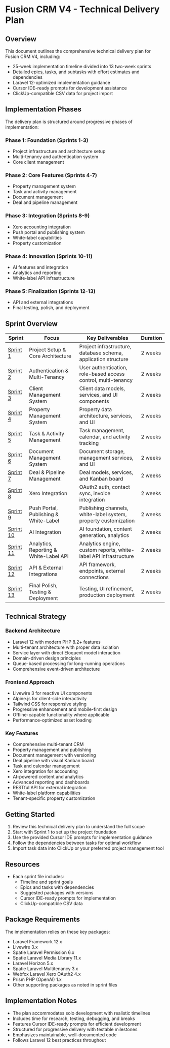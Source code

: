 # Fusion CRM V4 - Technical Delivery Plan

## Overview

This document outlines the comprehensive technical delivery plan for Fusion CRM V4, including:

- 25-week implementation timeline divided into 13 two-week sprints
- Detailed epics, tasks, and subtasks with effort estimates and dependencies
- Laravel 12-optimized implementation guidance
- Cursor IDE-ready prompts for development assistance
- ClickUp-compatible CSV data for project import

## Implementation Phases

The delivery plan is structured around progressive phases of implementation:

### Phase 1: Foundation (Sprints 1-3)
- Project infrastructure and architecture setup
- Multi-tenancy and authentication system
- Core client management

### Phase 2: Core Features (Sprints 4-7)
- Property management system
- Task and activity management
- Document management
- Deal and pipeline management

### Phase 3: Integration (Sprints 8-9)
- Xero accounting integration
- Push portal and publishing system
- White-label capabilities
- Property customization

### Phase 4: Innovation (Sprints 10-11)
- AI features and integration
- Analytics and reporting
- White-label API infrastructure

### Phase 5: Finalization (Sprints 12-13)
- API and external integrations
- Final testing, polish, and deployment

## Sprint Overview

| Sprint | Focus | Key Deliverables | Duration |
|--------|-------|------------------|----------|
| [Sprint 1](./sprint_01.md) | Project Setup & Core Architecture | Project infrastructure, database schema, application structure | 2 weeks |
| [Sprint 2](./sprint_02.md) | Authentication & Multi-Tenancy | User authentication, role-based access control, multi-tenancy | 2 weeks |
| [Sprint 3](./sprint_03.md) | Client Management System | Client data models, services, and UI components | 2 weeks |
| [Sprint 4](./sprint_04.md) | Property Management System | Property data architecture, services, and UI | 2 weeks |
| [Sprint 5](./sprint_05.md) | Task & Activity Management | Task management, calendar, and activity tracking | 2 weeks |
| [Sprint 6](./sprint_06.md) | Document Management System | Document storage, management services, and UI | 2 weeks |
| [Sprint 7](./sprint_07.md) | Deal & Pipeline Management | Deal models, services, and Kanban board | 2 weeks |
| [Sprint 8](./sprint_08.md) | Xero Integration | OAuth2 auth, contact sync, invoice integration | 2 weeks |
| [Sprint 9](./sprint_09.md) | Push Portal, Publishing & White-Label | Publishing channels, white-label system, property customization | 2 weeks |
| [Sprint 10](./sprint_10.md) | AI Integration | AI foundation, content generation, analytics | 2 weeks |
| [Sprint 11](./sprint_11.md) | Analytics, Reporting & White-Label API | Analytics engine, custom reports, white-label API infrastructure | 2 weeks |
| [Sprint 12](./sprint_12.md) | API & External Integrations | API framework, endpoints, external connections | 2 weeks |
| [Sprint 13](./sprint_13.md) | Final Polish, Testing & Deployment | Testing, UI refinement, production deployment | 2 weeks |

## Technical Strategy

### Backend Architecture
- Laravel 12 with modern PHP 8.2+ features
- Multi-tenant architecture with proper data isolation
- Service layer with direct Eloquent model interaction
- Domain-driven design principles
- Queue-based processing for long-running operations
- Comprehensive event-driven architecture

### Frontend Approach
- Livewire 3 for reactive UI components
- Alpine.js for client-side interactivity
- Tailwind CSS for responsive styling
- Progressive enhancement and mobile-first design
- Offline-capable functionality where applicable
- Performance-optimized asset loading

### Key Features
- Comprehensive multi-tenant CRM
- Property management and publishing
- Document management with versioning
- Deal pipeline with visual Kanban board
- Task and calendar management
- Xero integration for accounting
- AI-powered content and analytics
- Advanced reporting and dashboards
- RESTful API for external integration
- White-label platform capabilities
- Tenant-specific property customization

## Getting Started

1. Review this technical delivery plan to understand the full scope
2. Start with Sprint 1 to set up the project foundation
3. Use the provided Cursor IDE prompts for implementation guidance
4. Follow the dependencies between tasks for optimal workflow
5. Import task data into ClickUp or your preferred project management tool

## Resources

- Each sprint file includes:
  - Timeline and sprint goals
  - Epics and tasks with dependencies
  - Suggested packages with versions
  - Cursor IDE-ready prompts for implementation
  - ClickUp-compatible CSV data

## Package Requirements

The implementation relies on these key packages:

- Laravel Framework 12.x
- Livewire 3.x
- Spatie Laravel Permission 6.x
- Spatie Laravel Media Library 11.x
- Laravel Horizon 5.x
- Spatie Laravel Multitenancy 3.x
- Webfox Laravel Xero OAuth2 4.x
- Prism PHP (OpenAI) 1.x
- Other supporting packages as noted in sprint files

## Implementation Notes

- The plan accommodates solo development with realistic timelines
- Includes time for research, testing, debugging, and breaks
- Features Cursor IDE-ready prompts for efficient development
- Structured for progressive delivery with testable milestones
- Emphasizes maintainable, well-documented code
- Follows Laravel 12 best practices throughout